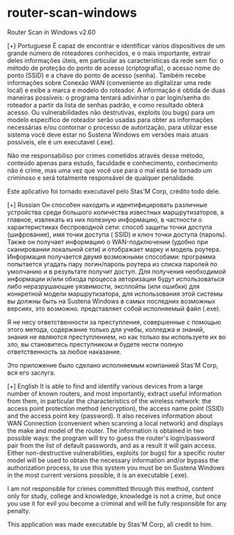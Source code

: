 # router-scan-windows
Router Scan in Windows v2.60

[+} Portuguese
É capaz de encontrar e identificar vários dispositivos de um grande número de roteadores conhecidos, e o mais importante, extrair deles informações úteis, em particular as características da rede sem fio: o método de proteção do ponto de acesso (criptografia), o acesso nome do ponto (SSID) e a chave do ponto de acesso (senha). Também recebe informações sobre Conexão WAN (conveniente ao digitalizar uma rede local) e exibe a marca e modelo do roteador. A informação é obtida de duas maneiras possíveis: o programa tentará adivinhar o par login/senha do roteador a partir da lista de senhas padrão, e como resultado obterá acesso. Ou vulnerabilidades não destrutivas, exploits (ou bugs) para um modelo específico de roteador serão usadas para obter as informações necessárias e/ou contornar o processo de autorização, para utilizar esse sistema você deve estar no Sustena Windows em versões mais atuais possíveis, ele é um executavel (.exe).

Não me responsabiliso por crimes cometidos através desse método, conteúdo apenas para estudo, faculdade e conhecimento, conhecimento não é crime, mas uma vez que você use para o mal está se tornado um criminoso e será totalmente responsável de qualquer penalidade.

Este aplicativo foi tornado executavel pelo Stas'M Corp, crédito todo dele.

[+] Russian
Он способен находить и идентифицировать различные устройства среди большого количества известных маршрутизаторов, а главное, извлекать из них полезную информацию, в частности о характеристиках беспроводной сети: способ защиты точки доступа (шифрование), имя точки доступа ( SSID) и ключ точки доступа (пароль). Также он получает информацию о WAN-подключении (удобно при сканировании локальной сети) и отображает марку и модель роутера. Информация получается двумя возможными способами: программа попытается угадать пару логин/пароль роутера из списка паролей по умолчанию и в результате получит доступ. Для получения необходимой информации и/или обхода процесса авторизации будут использоваться либо неразрушающие уязвимости, эксплойты (или ошибки) для конкретной модели маршрутизатора, для использования этой системы вы должны быть на Sustena Windows в самых последних возможных версиях, это возможно. представляет собой исполняемый файл (.exe).

Я не несу ответственности за преступления, совершенные с помощью этого метода, содержание только для учебы, колледжа и знаний, знания не являются преступлением, но как только вы используете их во зло, вы становитесь преступником и будете нести полную ответственность за любое наказание.

Это приложение было сделано исполняемым компанией Stas'M Corp, вся его заслуга.

[+] English
It is able to find and identify various devices from a large number of known routers, and most importantly, extract useful information from them, in particular the characteristics of the wireless network: the access point protection method (encryption), the access name point (SSID) and the access point key (password). It also receives information about WAN Connection (convenient when scanning a local network) and displays the make and model of the router. The information is obtained in two possible ways: the program will try to guess the router's login/password pair from the list of default passwords, and as a result it will gain access. Either non-destructive vulnerabilities, exploits (or bugs) for a specific router model will be used to obtain the necessary information and/or bypass the authorization process, to use this system you must be on Sustena Windows in the most current versions possible, it is an executable (.exe).

I am not responsible for crimes committed through this method, content only for study, college and knowledge, knowledge is not a crime, but once you use it for evil you become a criminal and will be fully responsible for any penalty.

This application was made executable by Stas'M Corp, all credit to him.
